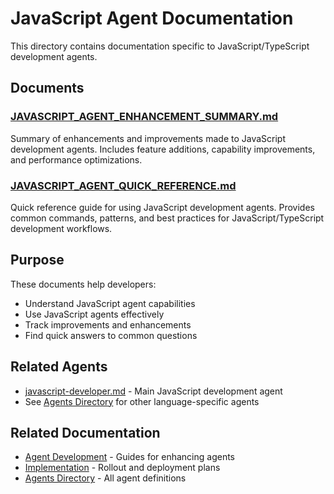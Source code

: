 # JavaScript Agent Documentation

This directory contains documentation specific to JavaScript/TypeScript development agents.

## Documents

### [JAVASCRIPT_AGENT_ENHANCEMENT_SUMMARY.md](./JAVASCRIPT_AGENT_ENHANCEMENT_SUMMARY.md)
Summary of enhancements and improvements made to JavaScript development agents. Includes feature additions, capability improvements, and performance optimizations.

### [JAVASCRIPT_AGENT_QUICK_REFERENCE.md](./JAVASCRIPT_AGENT_QUICK_REFERENCE.md)
Quick reference guide for using JavaScript development agents. Provides common commands, patterns, and best practices for JavaScript/TypeScript development workflows.

## Purpose

These documents help developers:
- Understand JavaScript agent capabilities
- Use JavaScript agents effectively
- Track improvements and enhancements
- Find quick answers to common questions

## Related Agents

- [javascript-developer.md](../../agents/javascript-developer.md) - Main JavaScript development agent
- See [Agents Directory](../../agents/) for other language-specific agents

## Related Documentation

- [Agent Development](../agent-development/) - Guides for enhancing agents
- [Implementation](../implementation/) - Rollout and deployment plans
- [Agents Directory](../../agents/) - All agent definitions

